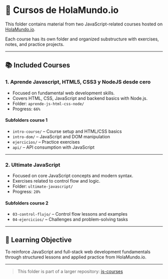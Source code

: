# 📘 Cursos de HolaMundo.io

This folder contains material from two JavaScript-related courses hosted on [HolaMundo.io](https://academia.holamundo.io/pages/new-landing).

Each course has its own folder and organized substructure with exercises, notes, and practice projects.

---

## 📚 Included Courses

### 1. Aprende Javascript, HTML5, CSS3 y NodeJS desde cero

- Focused on fundamental web development skills.
- Covers HTML, CSS, JavaScript and backend basics with Node.js.
- Folder: `aprende-js-html-css-node/`
- Progress: `66%`

#### Subfolders course 1

- `intro-course/` – Course setup and HTML/CSS basics
- `intro-dom/` – JavaScript and DOM manipulation
- `ejercicios/` – Practice exercises
- `api/` – API consumption with JavaScript

---

### 2. Ultimate JavaScript

- Focused on core JavaScript concepts and modern syntax.
- Exercises related to control flow and logic.
- Folder: `ultimate-javascript/`
- Progress: `28%`

#### Subfolders course 2

- `03-control-flujo/` – Control flow lessons and examples
- `04-ejercicios/` – Challenges and problem-solving tasks

---

## 🎯 Learning Objective

To reinforce JavaScript and full-stack web development fundamentals through structured lessons and applied practice from HolaMundo.io.

---

> This folder is part of a larger repository: [js-courses](https://github.com/marlonmelara/js-courses)
